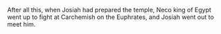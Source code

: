 After all this, when Josiah had prepared the temple, Neco king of Egypt went up to fight at Carchemish on the Euphrates, and Josiah went out to meet him.
